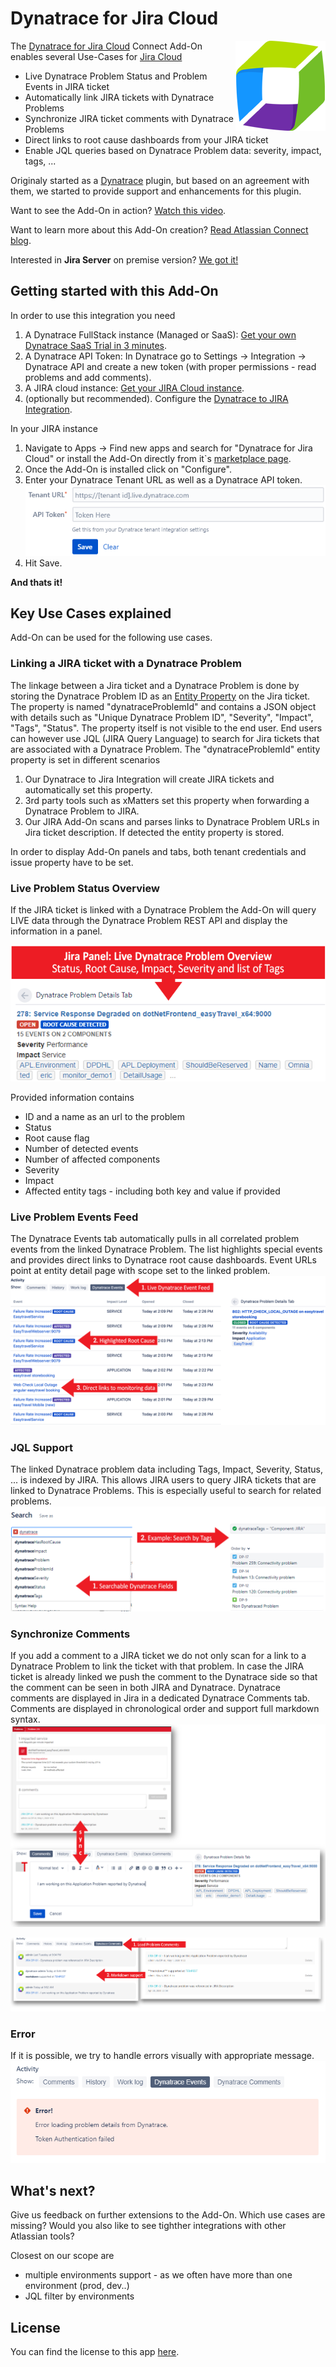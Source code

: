 # Dynatrace for Jira Cloud
<img align="right" src="logo_dynatrace_for_jira.png"/>

The [Dynatrace for Jira Cloud](https://marketplace.atlassian.com/apps/1217645/dynatrace-for-jira-cloud?hosting=cloud&tab=overview) Connect Add-On enables several Use-Cases for [Jira Cloud](https://www.atlassian.com/software/jira)
* Live Dynatrace Problem Status and Problem Events in JIRA ticket
* Automatically link JIRA tickets with Dynatrace Problems
* Synchronize JIRA ticket comments with Dynatrace Problems
* Direct links to root cause dashboards from your JIRA ticket
* Enable JQL queries based on Dynatrace Problem data: severity, impact, tags, ...

Originaly started as a [Dynatrace](https://www.dynatrace.com) plugin, but based on an agreement with them, we started to provide support and enhancements for this plugin.

Want to see the Add-On in action? [Watch this video](https://www.youtube.com/watch?v=px4ec9C32I4).

Want to learn more about this Add-On creation? [Read Atlassian Connect blog](https://www.dynatrace.com/blog/atlassian-connect-ing-devops-tools-jira-xmatters-dynatrace/).

Interested in **Jira Server** on premise version? [We got it!](https://www.tempest.sk/dynatrace-integration-for-jira/)

## Getting started with this Add-On
In order to use this integration you need
1. A Dynatrace FullStack instance (Managed or SaaS): [Get your own Dynatrace SaaS Trial in 3 minutes](https://www.dynatrace.com/trial/?utm_source=andreasgrabner&utm_medium=github&utm_content=voucher&utm_campaign=1000-free-hours-andreasgrabner).
2. A Dynatrace API Token: In Dynatrace go to Settings -> Integration -> Dynatrace API and create a new token (with proper permissions - read problems and add comments).
3. A JIRA cloud instance: [Get your JIRA Cloud instance](https://www.atlassian.com/software/jira/try).
4. (optionally but recommended). Configure the [Dynatrace to JIRA Integration](https://www.dynatrace.com/blog/integrate-jira-issue-tracking-dynatrace-environment/).

In your JIRA instance 
1. Navigate to Apps -> Find new apps and search for "Dynatrace for Jira Cloud" or install the Add-On directly from it`s [marketplace page](https://marketplace.atlassian.com/apps/1217645/dynatrace-for-jira-cloud?hosting=cloud&tab=overview).
2. Once the Add-On is installed click on "Configure".
3. Enter your Dynatrace Tenant URL as well as a Dynatrace API token.
![](./images/config.png)
4. Hit Save.

**And thats it!**

## Key Use Cases explained
Add-On can be used for the following use cases.

### Linking a JIRA ticket with a Dynatrace Problem
The linkage between a Jira ticket and a Dynatrace Problem is done by storing the Dynatrace Problem ID as an [Entity Property](https://developer.atlassian.com/jiradev/jira-platform/building-jira-add-ons/jira-entity-properties-overview) on the Jira ticket. The property is named "dynatraceProblemId" and contains a JSON object with details such as "Unique Dynatrace Problem ID", "Severity", "Impact", "Tags", "Status". The property itself is not visible to the end user. End users can however use JQL (JIRA Query Language) to search for Jira tickets that are associated with a Dynatrace Problem.
The "dynatraceProblemId" entity property is set in different scenarios
1. Our Dynatrace to Jira Integration will create JIRA tickets and automatically set this property.
2. 3rd party tools such as xMatters set this property when forwarding a Dynatrace Problem to JIRA.
3. Our JIRA Add-On scans and parses links to Dynatrace Problem URLs in Jira ticket description. If detected the entity property is stored.

In order to display Add-On panels and tabs, both tenant credentials and issue property have to be set.

### Live Problem Status Overview
If the JIRA ticket is linked with a Dynatrace Problem the Add-On will query LIVE data through the Dynatrace Problem REST API and display the information in a panel.

![](./images/problem-overview.png)

Provided information contains

* ID and a name as an url to the problem
* Status
* Root cause flag
* Number of detected events
* Number of affected components
* Severity
* Impact
* Affected entity tags - including both key and value if provided

### Live Problem Events Feed
The Dynatrace Events tab automatically pulls in all correlated problem events from the linked Dynatrace Problem. The list highlights special events and provides direct links to Dynatrace root cause dashboards.
Event URLs point at entity detail page with scope set to the linked problem.
![](./images/events.png)

### JQL Support
The linked Dynatrace problem data including Tags, Impact, Severity, Status, ... is indexed by JIRA. This allows JIRA users to query JIRA tickets that are linked to Dynatrace Problems. This is especially useful to search for related problems.
![](./images/search.png)

### Synchronize Comments
If you add a comment to a JIRA ticket we do not only scan for a link to a Dynatrace Problem to link the ticket with that problem. In case the JIRA ticket is already linked we push the comment to the Dynatrace side so that the comment can be seen in both JIRA and Dynatrace.
Dynatrace comments are displayed in Jira in a dedicated Dynatrace Comments tab. Comments are displayed in chronological order and support full markdown syntax.
![](./images/comment-sync.png)

![](./images/comment-sync-md.png)


### Error
If it is possible, we try to handle errors visually with appropriate message.
![](./images/error.png)

## What's next?
Give us feedback on further extensions to the Add-On. Which use cases are missing? Would you also like to see tighther integrations with other Atlassian tools?

Closest on our scope are
* multiple environments support - as we often have more than one environment (prod, dev..)
* JQL filter by environments

## License

You can find the license to this app [here](License.md).
